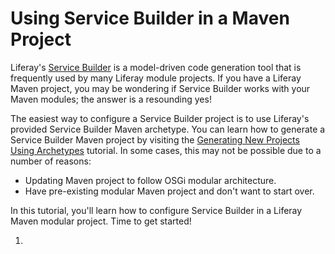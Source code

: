 # Using Service Builder in a Maven Project

Liferay's
[Service Builder](/develop/tutorials/-/knowledge_base/7-0/what-is-service-builder)
is a model-driven code generation tool that is frequently used by many Liferay
module projects. If you have a Liferay Maven project, you may be wondering if
Service Builder works with your Maven modules; the answer is a resounding yes!

The easiest way to configure a Service Builder project is to use Liferay's
provided Service Builder Maven archetype. You can learn how to generate a
Service Builder Maven project by visiting the
[Generating New Projects Using Archetypes](/develop/tutorials/-/knowledge_base/7-0/generating-new-projects-using-archetypes)
tutorial. In some cases, this may not be possible due to a number of reasons:

- Updating Maven project to follow OSGi modular architecture.
- Have pre-existing modular Maven project and don't want to start over.

In this tutorial, you'll learn how to configure Service Builder in a Liferay
Maven modular project. Time to get started!

1. 
